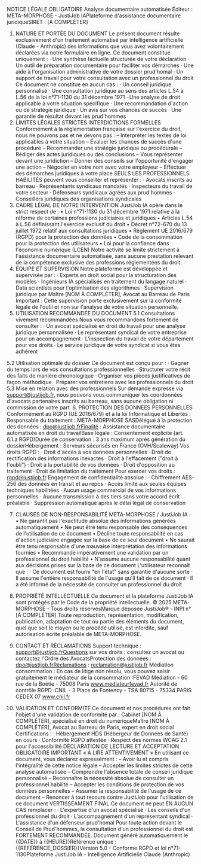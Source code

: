 NOTICE LÉGALE OBLIGATOIRE
Analyse documentaire automatisée
Éditeur : META-MORPHOSE - JustiJob IAPlateforme d'assistance documentaire juridiqueSIRET : [À COMPLÉTER]
1. NATURE ET PORTÉE DU DOCUMENT
Le présent document résulte exclusivement d'un traitement automatisé par intelligence artificielle (Claude - Anthropic) des informations que vous avez volontairement déclarées via notre formulaire en ligne.
Ce document constitue uniquement :
·	Une synthèse factuelle structurée de votre déclaration
·	Un outil de préparation documentaire pour faciliter vos démarches
·	Une aide à l'organisation administrative de votre dossier prud'homal
·	Un support de travail pour votre consultation avec un professionnel du droit
Ce document ne constitue en aucun cas :
·	Un conseil juridique personnalisé
·	Une consultation juridique au sens des articles L.54 à L.56 de la loi n°71-1130 du 31 décembre 1971
·	Une analyse de droit applicable à votre situation spécifique
·	Une recommandation d'action ou de stratégie juridique
·	Un avis sur vos chances de succès
·	Une garantie de résultat devant les prud'hommes
2. LIMITES LÉGALES STRICTES
INTERDICTIONS FORMELLES
Conformément à la réglementation française sur l'exercice du droit, nous ne pouvons pas et ne devons pas :
–	Interpréter les textes de loi applicables à votre situation
–	Évaluer les chances de succès d'une procédure
–	Recommander une stratégie juridique ou procédurale
–	Rédiger des actes juridiques ou des conclusions
–	Vous représenter devant une juridiction
–	Donner des conseils sur l'opportunité d'engager une action
–	Négocier en votre nom avec votre employeur
–	Effectuer des démarches juridiques à votre place
SEULS LES PROFESSIONNELS HABILITÉS peuvent vous conseiller et représenter :
·	Avocats inscrits au barreau
·	Représentants syndicaux mandatés
·	Inspecteurs du travail de votre secteur
·	Défenseurs syndicaux agréés aux prud'hommes
·	Conseillers juridiques des organisations syndicales
3. CADRE LÉGAL DE NOTRE INTERVENTION
JustiJob IA opère dans le strict respect de :
• Loi n°71-1130 du 31 décembre 1971 relative à la réforme de certaines professions judiciaires et juridiques • Articles L.54 à L.56 définissant l'exercice exclusif du droit • Décret n°72-670 du 13 juillet 1972 relatif aux consultations juridiques • Règlement UE 2016/679 (RGPD) pour la protection des données • Code de la consommation pour la protection des utilisateurs • Loi pour la confiance dans l'économie numérique (LCEN)
Notre activité se limite strictement à l'assistance documentaire automatisée, sans aucune prestation relevant de la compétence exclusive des professions réglementées du droit.
4. ÉQUIPE ET SUPERVISION
Notre plateforme est développée et supervisée par :
·	Experts en droit social pour la structuration des modèles
·	Ingénieurs IA spécialisés en traitement du langage naturel
·	Data scientists pour l'optimisation des algorithmes
·	Supervision juridique par Maître [NOM À COMPLÉTER], Avocat au Barreau de Paris
Important : Cette supervision porte exclusivement sur la conformité légale de l'outil et non sur l'analyse de votre situation personnelle.
5. UTILISATION RECOMMANDÉE DU DOCUMENT
5.1 Consultations vivement recommandées
Nous vous recommandons fortement de consulter :
·	Un avocat spécialisé en droit du travail pour une analyse juridique personnalisée
·	Le représentant syndical de votre entreprise pour un accompagnement
·	L'inspection du travail de votre département pour vos droits
·	Le service juridique de votre syndicat si vous êtes adhérent


5.2 Utilisation optimale du dossier
Ce document est conçu pour :
·	Gagner du temps lors de vos consultations professionnelles
·	Structurer votre récit des faits de manière chronologique
·	Organiser vos pièces justificatives de façon méthodique
·	Préparer vos entretiens avec les professionnels du droit
5.3 Mise en relation avec des professionnels
Sur demande expresse via support@justijob.fr, nous pouvons vous communiquer les coordonnées d'avocats partenaires inscrits au barreau, sans aucune obligation ni commission de votre part.
6. PROTECTION DES DONNÉES PERSONNELLES
Conformément au RGPD (UE 2016/679) et à la loi Informatique et Libertés :
Responsable du traitement : META-MORPHOSE SASDélégué à la protection des données : dpo@justijob.frFinalité : Assistance documentaire automatisée en droit du travailBase légale : Consentement explicite (art. 6.1.a RGPD)Durée de conservation : 3 ans maximum après génération du dossierHébergement : Serveurs sécurisés en France (OVH/Scaleway)
Vos droits RGPD :
·	Droit d'accès à vos données personnelles
·	Droit de rectification des informations inexactes
·	Droit à l'effacement ("droit à l'oubli")
·	Droit à la portabilité de vos données
·	Droit d'opposition au traitement
·	Droit de limitation du traitement
Pour exercer vos droits : rgpd@justijob.fr
Engagement de confidentialité absolue :
·	Chiffrement AES-256 des données en transit et au repos
·	Accès limité aux seules équipes techniques habilitées
·	Aucun usage commercial de vos informations personnelles
·	Aucune transmission à des tiers sans votre accord écrit préalable
·	Suppression automatique après le délai légal de conservation


7. CLAUSES DE NON-RESPONSABILITÉ
META-MORPHOSE / JustiJob IA :
• Ne garantit pas l'exactitude absolue des informations générées automatiquement • Ne peut être tenu responsable des conséquences de l'utilisation de ce document • Décline toute responsabilité en cas d'action judiciaire engagée sur la base de ce seul document • Ne saurait être tenu responsable d'une mauvaise interprétation des informations fournies • Recommande impérativement une validation par un professionnel du droit habilité • N'assume aucune responsabilité quant aux décisions prises sur la base de ce document
L'utilisateur reconnaît que :
·	Ce document est fourni "en l'état" sans garantie d'aucune sorte
·	Il assume l'entière responsabilité de l'usage qu'il fait de ce document
·	Il a été informé de la nécessité de consulter un professionnel du droit
8. PROPRIÉTÉ INTELLECTUELLE
Ce document et la plateforme JustiJob IA sont protégés par le Code de la propriété intellectuelle.
© 2025 META-MORPHOSE - Tous droits réservésMarque déposée JustiJob® - INPI n°[À COMPLÉTER]
Toute reproduction, représentation, modification, publication, adaptation de tout ou partie des éléments du document, quel que soit le moyen ou le procédé utilisé, est interdite, sauf autorisation écrite préalable de META-MORPHOSE.
9. CONTACT ET RÉCLAMATIONS
Support technique : support@justijob.frQuestions sur vos droits : consultez un avocat ou contactez l'Ordre des AvocatsProtection des données : dpo@justijob.frRéclamations : reclamation@justijob.fr
Médiation consommation : En cas de litige non résolu, vous pouvez saisir gratuitement le médiateur de la consommation :FEVAD Médiation - 60 rue de la Boétie - 75008 Paris www.mediateurfevad.fr
Autorité de contrôle RGPD :CNIL - 3 Place de Fontenoy - TSA 80715 - 75334 PARIS CEDEX 07 www.cnil.fr


10. VALIDATION ET CONFORMITÉ
Ce document et nos procédures ont fait l'objet d'une validation de conformité par :
Cabinet [NOM À COMPLÉTER], spécialisé en droit du numériqueMaître [NOM À COMPLÉTER], Avocat au Barreau de Paris, expert en droit social
Certifications :
·	Hébergement HDS (Hébergeur de Données de Santé) en cours
·	Conformité RGPD attestée
·	Respect des normes WCAG 2.1 pour l'accessibilité
DÉCLARATION DE LECTURE ET ACCEPTATION OBLIGATOIRE
IMPORTANT « À LIRE ATTENTIVEMENT »
En utilisant ce document, vous déclarez expressément :
–	Avoir lu et compris l'intégralité de cette notice légale
–	Accepter les limites strictes de cette analyse automatisée
–	Comprendre l'absence totale de conseil juridique personnalisé
–	Reconnaître la nécessité absolue de consulter un professionnel habilité
–	Accepter les conditions de protection de vos données personnelles
–	Assumer la responsabilité de l'usage de ce document
–	Renoncer à tout recours contre JustiJob pour l'utilisation de ce document
VERTISSEAMENT FINAL 
Ce document ne peut EN AUCUN CAS remplacer :
·	L'expertise d'un avocat spécialisé
·	Les conseils d'un professionnel du droit
·	L'accompagnement d'un représentant syndical
·	L'assistance d'un défenseur prud'homal
Pour toute action devant le Conseil de Prud'hommes, la consultation d'un professionnel du droit est FORTEMENT RECOMMANDÉE.
Document généré automatiquement le {{DATE}} à {{HEURE}}Référence unique : {{REFERENCE_DOSSIER}}Version 5.0 - Conforme RGPD et loi n°71-1130Plateforme JustiJob IA - Intelligence Artificielle Claude (Anthropic)
